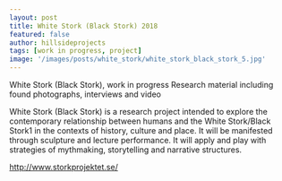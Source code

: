 ```yaml
---
layout: post
title: White Stork (Black Stork) 2018
featured: false
author: hillsideprojects
tags: [work in progress, project]
image: '/images/posts/white_stork/white_stork_black_stork_5.jpg'
---
```


White Stork (Black Stork), work in progress
Research material including found photographs, interviews and video

White Stork (Black Stork) is a research project intended to explore the contemporary relationship between humans and the White Stork/Black Stork1 in the contexts of history, culture and place. It will be manifested through sculpture and lecture performance. It will apply and play with strategies of mythmaking, storytelling and narrative structures.

http://www.storkprojektet.se/
